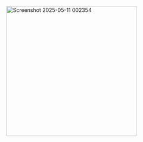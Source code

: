 <html>
  <body>
    <img width="350" alt="Screenshot 2025-05-11 002354" src="https://github.com/user-attachments/assets/7e12bcf0-d2b1-4c25-9396-02a727a282c2" />

  </body>
</html>
